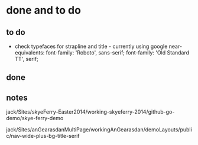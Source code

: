 done and to do
==============

## to do

* check typefaces for strapline and title - currently using google near-equivalents:
font-family: 'Roboto', sans-serif;
font-family: 'Old Standard TT', serif;




## done






## notes

jack/Sites/skyeFerry-Easter2014/working-skyeferry-2014/github-go-demo/skye-ferry-demo

jack/Sites/anGearasdanMultiPage/workingAnGearasdan/demoLayouts/public/nav-wide-plus-bg-title-serif
